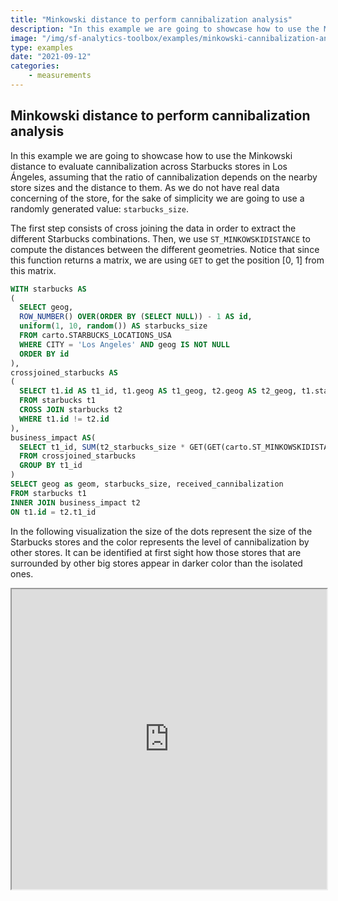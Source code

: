 ```yaml
---
title: "Minkowski distance to perform cannibalization analysis"
description: "In this example we are going to showcase how to use the Minkowski distance to evaluate cannibalization across Starbucks stores in Los Ángeles, assuming that the ratio of cannibalization depends on the nearby store sizes and the distance to them."
image: "/img/sf-analytics-toolbox/examples/minkowski-cannibalization-analysis.png"
type: examples
date: "2021-09-12"
categories:
    - measurements
---
```

## Minkowski distance to perform cannibalization analysis

In this example we are going to showcase how to use the Minkowski distance to evaluate cannibalization across Starbucks stores in Los Ángeles, assuming that the ratio of cannibalization depends on the nearby store sizes and the distance to them. As we do not have real data concerning of the store, for the sake of simplicity we are going to use a randomly generated value: `starbucks_size`.

The first step consists of cross joining the data in order to extract the different Starbucks combinations. Then, we use `ST_MINKOWSKIDISTANCE` to compute the distances between the different geometries. Notice that since this function returns a matrix, we are using `GET` to get the position [0, 1] from this matrix.

```sql
WITH starbucks AS
(
  SELECT geog, 
  ROW_NUMBER() OVER(ORDER BY (SELECT NULL)) - 1 AS id,
  uniform(1, 10, random()) AS starbucks_size
  FROM carto.STARBUCKS_LOCATIONS_USA 
  WHERE CITY = 'Los Angeles' AND geog IS NOT NULL
  ORDER BY id
),
crossjoined_starbucks AS
(
  SELECT t1.id AS t1_id, t1.geog AS t1_geog, t2.geog AS t2_geog, t1.starbucks_size AS t1_starbucks_size, t2.starbucks_size AS t2_starbucks_size
  FROM starbucks t1
  CROSS JOIN starbucks t2
  WHERE t1.id != t2.id
),
business_impact AS(
  SELECT t1_id, SUM(t2_starbucks_size * GET(GET(carto.ST_MINKOWSKIDISTANCE(ARRAY_CONSTRUCT(ST_ASGEOJSON(t1_geog)::STRING,ST_ASGEOJSON(t2_geog)::STRING)), 0), 1)) AS received_cannibalization
  FROM crossjoined_starbucks
  GROUP BY t1_id
)
SELECT geog as geom, starbucks_size, received_cannibalization
FROM starbucks t1 
INNER JOIN business_impact t2 
ON t1.id = t2.t1_id
```

In the following visualization the size of the dots represent the size of the Starbucks stores and the color represents the level of cannibalization by other stores. It can be identified at first sight how those stores that are surrounded by other big stores appear in darker color than the isolated ones.

<iframe height=480px width=100% style='margin-bottom:20px' src="https://public.carto.com/builder/325572b5-62d3-4062-af9f-5c5af8249bb1" title="Starbucks locations in the US aggregated in an quadkey grid of resolution 10."></iframe>
